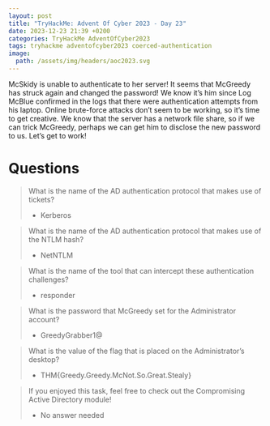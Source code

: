 ```yaml
---
layout: post
title: "TryHackMe: Advent Of Cyber 2023 - Day 23"
date: 2023-12-23 21:39 +0200
categories: TryHackMe AdventOfCyber2023
tags: tryhackme adventofcyber2023 coerced-authentication
image:
  path: /assets/img/headers/aoc2023.svg
---
```


McSkidy is unable to authenticate to her server! It seems that McGreedy has struck again and changed the password! We know it’s him since Log McBlue confirmed in the logs that there were authentication attempts from his laptop. Online brute-force attacks don’t seem to be working, so it’s time to get creative. We know that the server has a network file share, so if we can trick McGreedy, perhaps we can get him to disclose the new password to us. Let’s get to work!

# Questions

> What is the name of the AD authentication protocol that makes use of tickets?
>- Kerberos

> What is the name of the AD authentication protocol that makes use of the NTLM hash?
>- NetNTLM

> What is the name of the tool that can intercept these authentication challenges?
>- responder

> What is the password that McGreedy set for the Administrator account?
>- GreedyGrabber1@

> What is the value of the flag that is placed on the Administrator’s desktop?
>- THM{Greedy.Greedy.McNot.So.Great.Stealy}

> If you enjoyed this task, feel free to check out the Compromising Active Directory module!
>- No answer needed